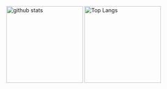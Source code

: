 <p align="left"> 
  <img alt="github stats" height="200px" src="https://github-readme-stats.vercel.app/api?username=kenboo0426&count_private=true&theme=radical&show_icons=ture" />
  <img alt="Top Langs" height="200px" src="https://github-readme-stats.vercel.app/api/top-langs/?username=kenboo0426&count_private=true&layout=compact&show_icons=true&theme=radical" />
</p>
